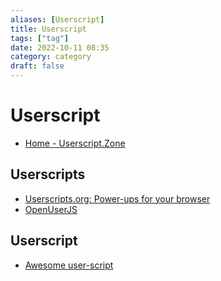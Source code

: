 ```yaml
---
aliases: [Userscript]
title: Userscript
tags: ["tag"]
date: 2022-10-11 08:35
category: category
draft: false
---
```


# Userscript

- [Home - Userscript.Zone](https://www.userscript.zone/)

## Userscripts

- [Userscripts.org: Power-ups for your browser](https://userscripts-mirror.org/)
- [OpenUserJS](https://openuserjs.org/)

## Userscript

- [Awesome user-script](https://project-awesome.org/brunocvcunha/awesome-userscripts)
